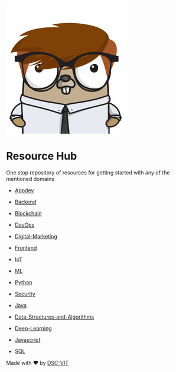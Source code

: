 ![Resource Gopher](static/images/gopher.png)
    
# Resource Hub
    
One stop repository of resources for getting started with any of the mentioned domains


* [Appdev](./Appdev/README.md)

* [Backend](./Backend/README.md)

* [Blockchain](./Blockchain/README.md)

* [DevOps](./DevOps/README.md)

* [Digital-Marketing](./Digital-Marketing/README.md)

* [Frontend](./Frontend/README.md)

* [IoT](./IoT/README.md)

* [ML](./ML/README.md)

* [Python](./Python/README.md)

* [Security](./Security/README.md)

* [Java](./Java/README.md)

* [Data-Structures-and-Algorithms](./Data-Structures-and-Algorithms/README.md)

* [Deep-Learning](./Deep-Learning/README.md)

* [Javascript](./Javascript/README.md)

* [SQL](./SQL/README.md)


Made with :heart: by [DSC-VIT](https://github.com/GDGVIT)



